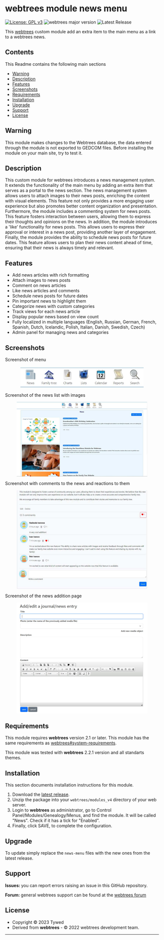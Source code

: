 # webtrees module news menu

[![License: GPL v3](https://img.shields.io/badge/License-GPL%20v3-blue.svg)](http://www.gnu.org/licenses/gpl-3.0)
![webtrees major version](https://img.shields.io/badge/webtrees-v2.2.x-green)
![Latest Release](https://img.shields.io/badge/release-v0.3-blue)

This [webtrees](https://www.webtrees.net/) custom module add an extra item to the main menu as a link to a webtrees news. 

## Contents
This Readme contains the following main sections

* [Warning](#warning)
* [Description](#description)
* [Features](#features)
* [Screenshots](#screenshots)
* [Requirements](#requirements)
* [Installation](#installation)
* [Upgrade](#upgrade)
* [Support](#support)
* [License](#license)

<a name="warning"></a>
## Warning

This module makes changes to the Webtrees database, the data entered through the module is not exported to GEDCOM files. Before installing the module on your main site, try to test it.

<a name="description"></a>
## Description

This custom module for webtrees introduces a news management system. It extends the functionality of the main menu by adding an extra item that serves as a portal to the news section. The news management system allows users to attach images to their news posts, enriching the content with visual elements. This feature not only provides a more engaging user experience but also promotes better content organization and presentation. Furthermore, the module includes a commenting system for news posts. This feature fosters interaction between users, allowing them to express their thoughts and opinions on the news. In addition, the module introduces a 'like' functionality for news posts. This allows users to express their approval or interest in a news post, providing another layer of engagement. Finally, the module provides the ability to schedule news posts for future dates. This feature allows users to plan their news content ahead of time, ensuring that their news is always timely and relevant. 

<a name="features"></a>
## Features

* Add news articles with rich formatting
* Attach images to news posts
* Comment on news articles
* Like news articles and comments
* Schedule news posts for future dates
* Pin important news to highlight them
* Categorize news with custom categories
* Track views for each news article
* Display popular news based on view count
* Fully localized in multiple languages (English, Russian, German, French, Spanish, Dutch, Icelandic, Polish, Italian, Danish, Swedish, Czech)
* Admin panel for managing news and categories

<a name="screenshots"></a>
## Screenshots

Screenshot of menu
<p align="center"><img src="docs/menu.JPG" alt="Screenshot of menu" align="center" width="80%"></p>

Screenshot of the news list with images
<p align="center"><img src="docs/news_page.JPG" alt="Screenshot of the news list with images" align="center" width="85%"></p>

Screenshot with comments to the news and reactions to them
<p align="center"><img src="docs/comments.JPG" alt="Screenshot with comments to the news and reactions to them" align="center" width="85%"></p>

Screenshot of the news addition page
<p align="center"><img src="docs/add_news.JPG" alt="Screenshot of the news addition page" align="center" width="85%"></p>

<a name="requirements"></a>
## Requirements

This module requires **webtrees** version 2.1 or later.
This module has the same requirements as [webtrees#system-requirements](https://github.com/fisharebest/webtrees#system-requirements).

This module was tested with **webtrees** 2.2.1 version and all standarts themes.

<a name="installation"></a>
## Installation

This section documents installation instructions for this module.

1. Download the [latest release](https://github.com/tywed/news-menu/releases/latest).
2. Unzip the package into your `webtrees/modules_v4` directory of your web server.
3. Login to **webtrees** as administrator, go to <span class="pointer">Control Panel/Modules/Genealogy/Menus</span>,
   and find the module. It will be called "News". Check if it has a tick for "Enabled".
4. Finally, click SAVE, to complete the configuration.

<a name="upgrade"></a>
## Upgrade

To update simply replace the `news-menu`
files with the new ones from the latest release.

<a name="support"></a>
## Support

<span style="font-weight: bold;">Issues: </span>you can report errors raising an issue in this GitHub repository.

<span style="font-weight: bold;">Forum: </span>general webtrees support can be found at the [webtrees forum](http://www.webtrees.net/)

<a name="license"></a>
## License

* Copyright © 2023 Tywed 
* Derived from **webtrees** - © 2022 webtrees development team.

* * *
